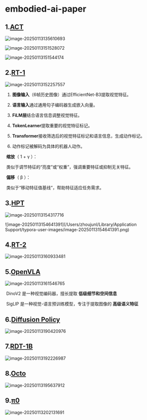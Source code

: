 # embodied-ai-paper

## 1.[ACT](https://ar5iv.labs.arxiv.org/html/2304.13705?_immersive_translate_auto_translate=1)

![image-20250113135610693](./pictures/image1.jpg)

![image-20250113151528072](./pictures/image-1.1.jpg)



![image-20250113151544174](./pictures/image-1.2.jpg)

## 2.[RT-1](https://arxiv.org/html/2212.06817?_immersive_translate_auto_translate=1)

![image-20250113152257557](./pictures/image2.jpg)

1.	**图像输入**（6帧历史图像）通过EfficientNet-B3提取视觉特征。

2. **语言输入**通过通用句子编码器生成嵌入向量。

3. **FiLM层**结合语言信息调整视觉特征。

4. **TokenLearner**提取重要的视觉特征标记。

5. **Transformer**接收筛选后的视觉特征标记和语言信息，生成动作标记。

6. 动作标记被解码为具体的机器人动作。

​	**缩放**（ 1 +  γ ）：

​	类似于调节特征的“亮度”或“权重”，强调重要特征或抑制无关特征。

​	**偏移**（ β ）：

​	类似于“移动特征值基线”，帮助特征适应任务需求。



## 3.[HPT](https://arxiv.org/html/2409.20537?_immersive_translate_auto_translate=1)

![image-20250113154317716](./pictures/image3.jpg)

![image-20250113154641391](/Users/zhoujunl/Library/Application Support/typora-user-images/image-20250113154641391.png)



## 4.[RT-2](https://ar5iv.labs.arxiv.org/html/2307.15818?_immersive_translate_auto_translate=1)

![image-20250113160933481](./pictures/image4.jpg)



## 5.[OpenVLA](https://arxiv.org/html/2406.09246?_immersive_translate_auto_translate=1)

![image-20250113161546765](./pictures/image5.jpg)

​	DinoV2 是一种视觉编码器，擅长提取 **低级细节和空间信息**

​    SigLIP 是一种视觉-语言预训练模型，专注于提取图像的 **高级语义特征**

## 6.[Diffusion Policy](https://ar5iv.labs.arxiv.org/html/2303.04137v4?_immersive_translate_auto_translate=1)

![image-20250113190420976](./pictures/image6.jpg)



## 7.[RDT-1B](https://arxiv.org/html/2410.07864?_immersive_translate_auto_translate=1)

![image-20250113192226987](./pictures/image7.jpg)



## 8.[Octo](https://arxiv.org/html/2405.12213?_immersive_translate_auto_translate=1)

![image-20250113195637912](./pictures/image8.jpg)

## 9.[π0](https://arxiv.org/html/2410.24164?_immersive_translate_auto_translate=1)

![image-20250113202131691](./pictures/image9.jpg)


